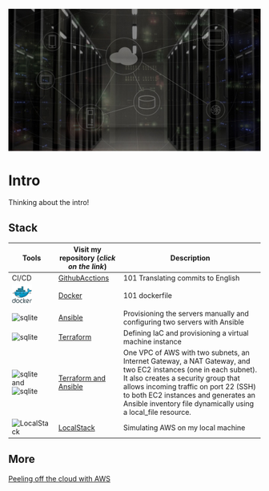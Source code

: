 ![Network, Server, System image](https://github.com/BeatrizBravo/BeatrizBravo/blob/main/network-2402637_1280.jpg)
# Intro
Thinking about the intro!

## Stack
| Tools  | Visit my repository (_click on the link_) |Description|
|--|--|--|
|CI/CD|[GithubAcctions](https://github.com/BeatrizBravo/githubAccion)|101 Translating commits to English|
|<img src="https://raw.githubusercontent.com/devicons/devicon/master/icons/docker/docker-original-wordmark.svg" alt="docker" width="40" height="40"/>|[Docker](https://github.com/BeatrizBravo/docker-apache)| 101 dockerfile|
|<img src="https://img.icons8.com/?size=512&id=iGCCE2iEmh2u&format=png" alt="sqlite" width="40" height="40"/>|[Ansible](https://github.com/BeatrizBravo/Ansible2servers)|Provisioning the servers manually and configuring two servers with Ansible|
|<img src="https://img.icons8.com/?size=512&id=WncR8Bcg5nE9&format=png" alt="sqlite" width="40" height="40"/> </a> |[Terraform](https://github.com/BeatrizBravo/terraformONE)|Defining IaC and provisioning a virtual machine instance|
|<img src="https://img.icons8.com/?size=512&id=WncR8Bcg5nE9&format=png" alt="sqlite" width="40" height="40"/> </a>  and <img src="https://img.icons8.com/?size=512&id=iGCCE2iEmh2u&format=png" alt="sqlite" width="40" height="40"/>|[Terraform and Ansible](https://github.com/BeatrizBravo/terraformEC2-2subnets)| One VPC of AWS with two subnets, an Internet Gateway, a NAT Gateway, and two EC2 instances (one in each subnet). It also creates a security group that allows incoming traffic on port 22 (SSH) to both EC2 instances and generates an Ansible inventory file dynamically using a local_file resource.|
|<img src="https://avatars.githubusercontent.com/u/28732122?s=200&v=4" alt="LocalStack" width="40" height="40"/>|[LocalStack](https://github.com/BeatrizBravo/Simulating-AWS-in-my-local-machine)| Simulating AWS on my local machine|

## More
[Peeling off the cloud with AWS](https://github.com/BeatrizBravo/Devop-B-101/blob/main/M2/week1.md)


